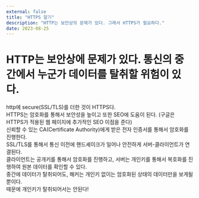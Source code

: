 ```yaml
---
external: false
title: "HTTPS 알기"
description: "HTTP는 보안상의 문제가 있다. 그래서 HTTPS가 필요하다."
date: 2023-08-25
---
```


# HTTP는 보안상에 문제가 있다. 통신의 중간에서 누군가 데이터를 탈취할 위험이 있다.

http에 secure(SSL/TLS)를 더한 것이 HTTPS다.  
HTTPS는 암호화를 통해서 보안성을 높이고 또한 SEO에 도움이 된다. (구글은 HTTPS가 적용된 웹 페이지에 추가적인 SEO 이점을 준다)  
신뢰할 수 있는 CA(Certificate Authority)에게 받은 전자 인증서를 통해서 암호화를 진행한다.  
SSL/TLS를 통해서 통신 이전에 핸드셰이크가 일어나 안전하게 서버-클라이언트가 연결된다.  
클라이언트는 공개키를 통해서 암호화를 진행하고, 서버는 개인키를 통해서 복호화를 진행하여 원본 데이터를 확인할 수 있다.  
중간에 데이터가 탈취되어도, 해커는 개인키 없이는 암호화된 상태의 데이터만을 보게될 뿐이다.  
때문에 개인키가 탈취되어서는 안된다!
